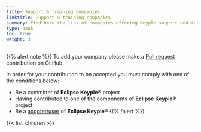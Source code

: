 ```yaml
---
title: Support & training companies
linktitle: Support & training companies
summary: Find here the list of companies offering Keyple support and training.
type: book
toc: true
weight: 3
---
```


{{% alert note %}}
To add your company please make a [Pull request](https://github.com/eclipse/keyple-website/pulls) contribution on GitHub.

In order for your contribution to be accepted you must comply with one of the conditions below:

- Be a committer of **Eclipse Keyple®** project
- Having contributed to one of the components of **Eclipse Keyple®** project
- Be a [adopter/user](https://iot.eclipse.org/adopters/) of **Eclipse Keyple®**
{{% /alert %}}

{{< list_children >}}